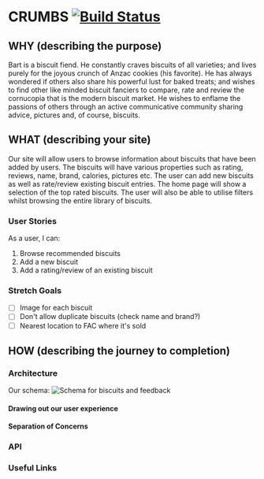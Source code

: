 # CRUMBS [![Build Status](https://travis-ci.org/polyccon/Crumbs.svg?branch=master)](https://travis-ci.org/polyccon/Crumbs)

## WHY (describing the purpose)
Bart is a biscuit fiend. He constantly craves biscuits of all varieties; and lives purely for the joyous crunch of Anzac cookies (his favorite). He has always wondered if others also share his powerful lust for baked treats; and wishes to find other like minded biscuit fanciers to compare, rate and review the cornucopia that is the modern biscuit market. He wishes to enflame the passions of others through an active communicative community sharing advice, pictures and, of course, biscuits.


## WHAT (describing your site)
Our site will allow users to browse information about biscuits that have been added by users. The biscuits will have various properties such as rating, reviews, name, brand, calories, pictures etc. The user can add new biscuits as well as rate/review existing biscuit entries. The home page will show a selection of the top rated biscuits. The user will also be able to utilise filters whilst browsing the entire library of biscuits.


### User Stories

As a user, I can:

1. Browse recommended biscuits
2. Add a new biscuit
3. Add a rating/review of an existing biscuit

### Stretch Goals
- [ ] Image for each biscuit
- [ ] Don't allow duplicate biscuits (check name and brand?)
- [ ] Nearest location to FAC where it's sold

## HOW (describing the journey to completion)


### Architecture
Our schema:
![Schema for biscuits and feedback](https://i.imgur.com/RCHAoUD.jpg)


#### Drawing out our user experience


#### Separation of Concerns


### API


### Useful Links
